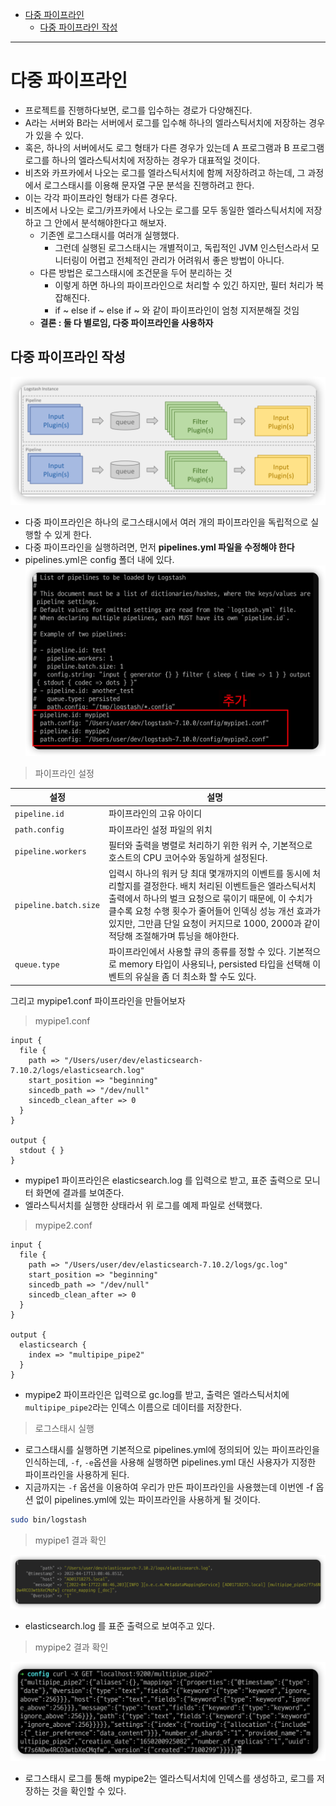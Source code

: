 - [다중 파이프라인](#다중-파이프라인)
  - [다중 파이프라인 작성](#다중-파이프라인-작성)

---

# 다중 파이프라인

- 프로젝트를 진행하다보면, 로그를 입수하는 경로가 다양해진다.
- A라는 서버와 B라는 서버에서 로그를 입수해 하나의 엘라스틱서치에 저장하는 경우가 있을 수 있다.
- 혹은, 하나의 서버에서도 로그 형태가 다른 경우가 있는데 A 프로그램과 B 프로그램 로그를 하나의 엘라스틱서치에 저장하는 경우가 대표적일 것이다.
- 비츠와 카프카에서 나오는 로그를 엘라스틱서치에 함께 저장하려고 하는데, 그 과정에서 로그스태시를 이용해 문자열 구문 분석을 진행하려고 한다.
- 이는 각각 파이프라인 형태가 다른 경우다.
- 비츠에서 나오는 로그/카프카에서 나오는 로그를 모두 동일한 엘라스틱서치에 저장하고 그 안에서 분석해야한다고 해보자.
  - 기존엔 로그스태시를 여러개 실행했다.
    - 그런데 실행된 로그스태시는 개별적이고, 독립적인 JVM 인스턴스라서 모니터링이 어렵고 전체적인 관리가 어려워서 좋은 방법이 아니다.
  - 다른 방법은 로그스태시에 조건문을 두어 분리하는 것
    - 이렇게 하면 하나의 파이프라인으로 처리할 수 있긴 하지만, 필터 처리가 복잡해진다.
    - if ~ else if ~ else if ~ 와 같이 파이프라인이 엄청 지저분해질 것임
  - **결론 : 둘 다 별로임, 다중 파이프라인을 사용하자**


## 다중 파이프라인 작성

![](/images/2022-04-17-20-10-22.png)
 - 다중 파이프라인은 하나의 로그스태시에서 여러 개의 파이프라인을 독립적으로 실행할 수 있게 한다.
 - 다중 파이프라인을 실행하려면, 먼저 **pipelines.yml 파일을 수정해야 한다**
 - pipelines.yml은 config 폴더 내에 있다.
![](/images/2022-04-17-22-09-22.png)

> 파이프라인 설정

| 설정                  | 설명                                                                                                                                                                                                                                                                                                                    |
| --------------------- | ----------------------------------------------------------------------------------------------------------------------------------------------------------------------------------------------------------------------------------------------------------------------------------------------------------------------- |
| `pipeline.id`         | 파이프라인의 고유 아이디                                                                                                                                                                                                                                                                                                |
| `path.config`         | 파이프라인 설정 파일의 위치                                                                                                                                                                                                                                                                                             |
| `pipeline.workers`    | 필터와 출력을 병렬로 처리하기 위한 워커 수, 기본적으로 호스트의 CPU 코어수와 동일하게 설정된다.                                                                                                                                                                                                                         |
| `pipeline.batch.size` | 입력시 하나의 워커 당 최대 몇개까지의 이벤트를 동시에 처리할지를 결정한다. 배치 처리된 이벤트들은 엘라스틱서치 출력에서 하나의 벌크 요청으로 묶이기 때문에, 이 수치가 클수록 요청 수행 횟수가 줄어들어 인덱싱 성능 개선 효과가 있지만, 그만큼 단일 요청이 커지므로 1000, 2000과 같이 적당해 조절해가며 튜닝을 해야한다. |
| `queue.type`          | 파이프라인에서 사용할 큐의 종류를 정할 수 있다. 기본적으로 memory 타입이 사용되나, persisted 타입을 선택해 이벤트의 유실을 좀 더 최소화 할 수도 있다.                                                                                                                                                                   |



그리고 mypipe1.conf 파이프라인을 만들어보자

> mypipe1.conf

```
input {
  file {
    path => "/Users/user/dev/elasticsearch-7.10.2/logs/elasticsearch.log"
    start_position => "beginning"
    sincedb_path => "/dev/null"
    sincedb_clean_after => 0
  }
}

output {
  stdout { }
}
```
- mypipe1 파이프라인은 elasticsearch.log 를 입력으로 받고, 표준 출력으로 모니터 화면에 결과를 보여준다.
- 엘라스틱서치를 실행한 상태라서 위 로그를 예제 파일로 선택했다.


> mypipe2.conf

```
input {
  file {
    path => "/Users/user/dev/elasticsearch-7.10.2/logs/gc.log"
    start_position => "beginning"
    sincedb_path => "/dev/null"
    sincedb_clean_after => 0
  }
}

output {
  elasticsearch {
    index => "multipipe_pipe2"
  }
}
```

- mypipe2 파이프라인은 입력으로 gc.log를 받고, 출력은 엘라스틱서치에 `multipipe_pipe2`라는 인덱스 이름으로 데이터를 저장한다.


> 로그스태시 실행

- 로그스태시를 실행하면 기본적으로 pipelines.yml에 정의되어 있는 파이프라인을 인식하는데, `-f`, `-e`옵션을 사용해 실행하면 pipelines.yml 대신 사용자가 지정한 파이프라인을 사용하게 된다.
- 지금까지는 `-f` 옵션을 이용하여 우리가 만든 파이프라인을 사용했는데 이번엔 -f 옵션 없이 pipelines.yml에 있는 파이프라인을 사용하게 될 것이다.

```sh
sudo bin/logstash
```

> mypipe1 결과 확인

![](/images/2022-04-17-22-13-49.png)
- elasticsearch.log 를 표준 출력으로 보여주고 있다.


> mypipe2 결과 확인


![](/images/2022-04-17-22-12-30.png)
- 로그스태시 로그를 통해 mypipe2는 엘라스틱서치에 인덱스를 생성하고, 로그를 저장하는 것을 확인할 수 있다.